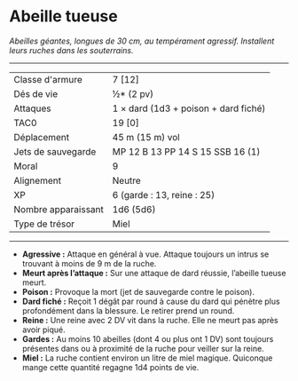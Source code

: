 # Abeille tueuse


*Abeilles géantes, longues de 30 cm, au tempérament agressif. Installent
leurs ruches dans les souterrains.*

-----

|                     |                                      |
| ------------------- | ------------------------------------ |
| Classe d'armure     | 7 \[12\]                             |
| Dés de vie          | ½\* (2 pv)                           |
| Attaques            | 1 × dard (1d3 + poison + dard fiché) |
| TAC0                | 19 \[0\]                             |
| Déplacement         | 45 m (15 m) vol                      |
| Jets de sauvegarde  | MP 12 B 13 PP 14 S 15 SSB 16 (1)     |
| Moral               | 9                                    |
| Alignement          | Neutre                               |
| XP                  | 6 (garde : 13, reine : 25)           |
| Nombre apparaissant | 1d6 (5d6)                            |
| Type de trésor      | Miel                                 |

-----

  - **Agressive :** Attaque en général à vue. Attaque toujours un intrus
    se trouvant à moins de 9 m de la ruche.
  - **Meurt après l’attaque :** Sur une attaque de dard réussie,
    l’abeille tueuse meurt.
  - **Poison :** Provoque la mort (jet de sauvegarde contre le poison).
  - **Dard fiché :** Reçoit 1 dégât par round à cause du dard qui
    pénètre plus profondément dans la blessure. Le retirer prend un
    round.
  - **Reine :** Une reine avec 2 DV vit dans la ruche. Elle ne meurt pas
    après avoir piqué.
  - **Gardes :** Au moins 10 abeilles (dont 4 ou plus ont 1 DV) sont
    toujours présentes dans ou à proximité de la ruche pour veiller sur
    la reine.
  - **Miel :** La ruche contient environ un litre de miel magique.
    Quiconque mange cette quantité regagne 1d4 points de vie.